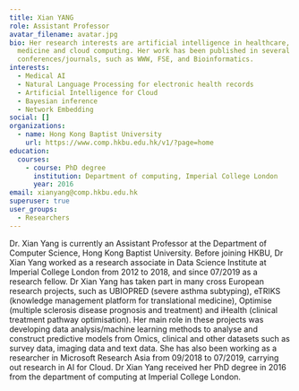 ```yaml
---
title: Xian YANG
role: Assistant Professor
avatar_filename: avatar.jpg
bio: Her research interests are artificial intelligence in healthcare, modern
  medicine and cloud computing. Her work has been published in several top-tier
  conferences/journals, such as WWW, FSE, and Bioinformatics.
interests:
  - Medical AI
  - Natural Language Processing for electronic health records
  - Artificial Intelligence for Cloud
  - Bayesian inference
  - Network Embedding
social: []
organizations:
  - name: Hong Kong Baptist University
    url: https://www.comp.hkbu.edu.hk/v1/?page=home
education:
  courses:
    - course: PhD degree
      institution: Department of computing, Imperial College London
      year: 2016
email: xianyang@comp.hkbu.edu.hk
superuser: true
user_groups:
  - Researchers
---
```

Dr. Xian Yang is currently an Assistant Professor at the Department of Computer Science, Hong Kong Baptist University. Before joining HKBU, Dr Xian Yang worked as a research associate in Data Science Institute at Imperial College London from 2012 to 2018, and since 07/2019 as a research fellow. Dr Xian Yang has taken part in many cross European research projects, such as UBIOPRED (severe asthma subtyping), eTRIKS (knowledge management platform for translational medicine), Optimise (multiple sclerosis disease prognosis and treatment) and iHealth (clinical treatment pathway optimisation). Her main role in these projects was developing data analysis/machine learning methods to analyse and construct predictive models from Omics, clinical and other datasets such as survey data, imaging data and text data. She has also been working as a researcher in Microsoft Research Asia from 09/2018 to 07/2019, carrying out research in AI for Cloud. Dr Xian Yang received her PhD degree in 2016 from the department of computing at Imperial College London.